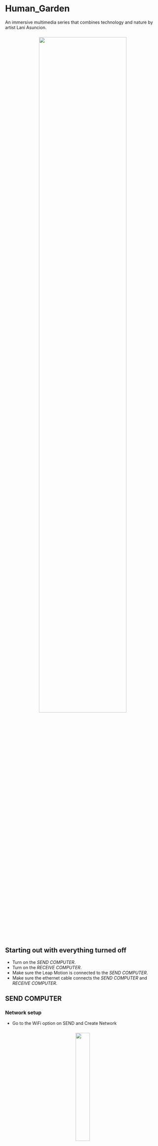 # Human_Garden

An immersive multimedia series that combines technology and nature by artist Lani Asuncion.

<h3 align="center">
  <img height="75%" width="75%" src="https://i.ibb.co/FsKBc1G/Human-Garden-main.jpg"/>
</h3>


## Starting out with everything turned off
* Turn on the *SEND COMPUTER*.
* Turn on the *RECEIVE COMPUTER*.
* Make sure the Leap Motion is connected to the *SEND COMPUTER*.
* Make sure the ethernet cable connects the *SEND COMPUTER* and *RECEIVE COMPUTER*.

## SEND COMPUTER

### Network setup

* Go to the WiFi option on SEND and Create Network

<h3 align="center">
  <img height="30%" width="30%" src="https://i.ibb.co/JsgWZgF/Human-Garden-Create-Network.png"/>
</h3>


* A Network Name will be provided, do not change it, press create.

<h3 align="center">
  <img height="40%" width="40%" src="https://i.ibb.co/zPCMc0v/Human-Garden-Create-Network-Name.png"/>
</h3>

* Go to the “HumanGarden” folder on the Desktop

<h3 align="center">
  <img height="30%" width="30%" src="https://i.ibb.co/rmMFMnD/Human-Garden-Folder.png"/>
</h3>

Open the patch named “HumanGarden-v2-send-install.maxpat”

<h3 align="center">
  <img height="50%" width="50%" src="https://i.ibb.co/brDxK4P/Human-Garden-Sender-Patch.png"/>
</h3>

* Press toggle #1 to connect to the Leap Motion
* Press toggle #2 to open the data gate
* Press #3 to connect to the IP address and port specified below. The port number and IP address will not change, the IP address is hard coded to the *RECEIVE COMPUTER*.

*All toggles ON*

<h3 align="center">
  <img height="30%" width="30%" src="https://i.ibb.co/KWXsrmg/Human-Garden-Send-Buttons-ON.png"/>
</h3>

*All toggles OFF*

<h3 align="center">
  <img height="30%" width="30%" src="https://i.ibb.co/q777dy3/Human-Garden-Send-Buttons-OFF.png"/>
</h3>

## RECEIVE COMPUTER

### Network setup

 * Go to the WiFi option on *RECEIVE* and select the network created in the previous step.
 
 <h3 align="center">
  <img height="30%" width="30%" src="https://i.ibb.co/rbjML9w/Human-Garden-Receiver-Network.png"/>
</h3>

* Go to the “HumanGarden” folder on the Desktop of the *RECEIVE* computer

<h3 align="center">
  <img height="30%" width="30%" src="https://i.ibb.co/rmMFMnD/Human-Garden-Folder.png"/>
</h3>

* Open the patch named “HumanGarden-v2-receive-install.maxpat”

<h3 align="center">
  <img height="50%" width="50%" src="https://i.ibb.co/2yCZn1p/Human-Garden-Receiver-Patch.png"/>
</h3>

* Press toggle #1 to start the video and audio
* Press toggle #2 to receive data from the Leap Motion
* Press toggle #3 to turn on the audio
* At the bottom of the patch you can control the volume of the audio playback
* Press ESC to enter fullscreen.

*All toggles ON*

<h3 align="center">
  <img height="30%" width="30%" src="https://i.ibb.co/f8Tbbky/Human-Garden-Receiver-Buttons-On.png"/>
</h3>

*All toggles OFF*

<h3 align="center">
  <img height="30%" width="30%" src="https://i.ibb.co/h9K19SY/Human-Garden-Receiver-Buttons-Off.png"/>
</h3>

Control audio volume using the gain slider

<h3 align="center">
  <img height="30%" width="30%" src="https://i.ibb.co/L1nqjzL/Human-Garden-Receiver-Audio-Gain.png"/>
</h3>

## TROUBLESHOOTING

*Why are we not using WiFi?*
Using an ethernet connection will ensure the installation does not stop if there is an interruption with WiFi service.

*The video is not reacting to my hand motions?*
* Go to the pillar and hold never your hand over the sensor. Move your hand back and forth slowly. If the video is not moving proceed to option 2.
* On the SEND computer, find the HumanGarden folder and open the max patch named HumanGarden-v2-send-install.maxpat. Click the toggle labeled #1 to turn off the Leap Motion connection, the toggle X will be dark green. Then click the same toggle to turn on the Leap Motion connection, the toggle X will now be pink. Then press toggle #2 to open data gate and then press #3 to connect the patch to the RECEIVE computer. If you are still get no data from the Leap Motion, proceed to step 3.
* Disconnect the Leap Motion from the Mac Mini, wait 3-5 seconds and reconnect the Leap Motion to the Mac Mini. 

*The sensor is not responding consistently, but it is responding.*
Check to see if there is any obstruction on the sensor, i.e. grass shaving, that could be disrupting the connectivity. Also check for smudges on the sensor. Wipe down occasionally for best connectivity results. 

*I do not hear any audio, what's the deal?*
* Audio is generated when the Leap Motion is connected and a hand motion is detected. If there is no audio, check the *Audio* settings on the *RECEIVE* computer and make sure the *Audio Output* is set to HDMI and not Built-In Internal Speakers. Check your local Sound settings within System Preferences.

  *System Preferences > Sound > Output*
